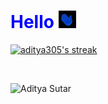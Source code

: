  <h1 align="left" style="color: blue;">
        Hello <img src="resources/hand_gif.gif" width="28px" style="filter: invert(100%);">
    </h1>

<p align="left">
 <a href="https://github.com/DenverCoder1/github-readme-streak-stats">
    <img title="🔥 Get streak stats for your profile at git.io/streak-stats" alt="aditya305's streak" src="https://github-readme-streak-stats.herokuapp.com/?user=aditya305&theme=default&hide_border=true"/>
  </a>
 </p>
 <br />


<p align="left">
  <img
    src="https://komarev.com/ghpvc/?username=aditya305"
    alt="Aditya Sutar"
  />
</p>
